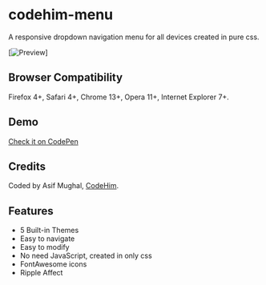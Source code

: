 # codehim-menu
A responsive dropdown navigation menu for all devices created in pure css. 

[![Preview](https://3.bp.blogspot.com/-65Pyxvw-fh0/W2bjjUn_ZuI/AAAAAAAABrk/YAbT2Hb0sKoYYD5sqZ5jXwuSO-7hsNWOgCLcBGAs/s640/Codehim%2Bnavigation%2BView.jpg)]

## Browser Compatibility

Firefox 4+, Safari 4+, Chrome 13+, Opera 11+, Internet Explorer 7+.
## Demo
[Check it on CodePen](https://codepen.io/asifmughal/pen/MBqQEq)

## Credits

Coded by Asif Mughal, [CodeHim](https://www.codehim.com).

## Features
* 5 Built-in Themes
* Easy to navigate
* Easy to modify
* No need JavaScript, created in only css
* FontAwesome icons
* Ripple Affect
